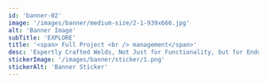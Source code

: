 ```yaml
---
id: 'banner-02'
image: '/images/banner/medium-size/2-1-939x666.jpg'
alt: 'Banner Image'
subTitle: 'EXPLORE'
title: '<span> Full Project <br /> management</span>'
desc: 'Expertly Crafted Welds, Not Just for Functionality, but for Enduring Beauty. Our Dedicated Team Ensures Precision in Every Joint, Turning Your Visions into Reality.'
stickerImage: '/images/banner/sticker/1.png'
stickerAlt: 'Banner Sticker'
---
```

